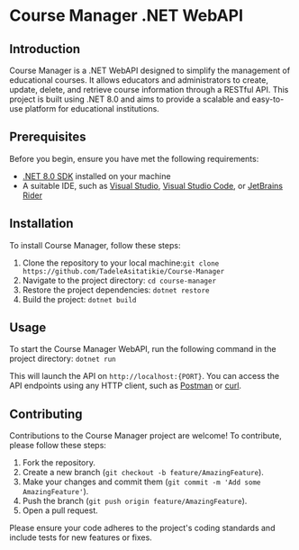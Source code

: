 # Course Manager .NET WebAPI

## Introduction

Course Manager is a .NET WebAPI designed to simplify the management of educational courses. It allows educators and administrators to create, update, delete, and retrieve course information through a RESTful API. This project is built using .NET 8.0 and aims to provide a scalable and easy-to-use platform for educational institutions.

## Prerequisites

Before you begin, ensure you have met the following requirements:

- [.NET 8.0 SDK](https://dotnet.microsoft.com/download) installed on your machine
- A suitable IDE, such as [Visual Studio](https://visualstudio.microsoft.com/vs/), [Visual Studio Code](https://code.visualstudio.com/), or [JetBrains Rider](https://www.jetbrains.com/rider/)

## Installation

To install Course Manager, follow these steps:

1. Clone the repository to your local machine:`git clone https://github.com/TadeleAsitatikie/Course-Manager`
2. Navigate to the project directory: `cd course-manager`
3. Restore the project dependencies: `dotnet restore`
4. Build the project:  `dotnet build`

## Usage

To start the Course Manager WebAPI, run the following command in the project directory: `dotnet run`

This will launch the API on `http://localhost:{PORT}`. You can access the API endpoints using any HTTP client, such as [Postman](https://www.postman.com/) or [curl](https://curl.se/).


## Contributing

Contributions to the Course Manager project are welcome! To contribute, please follow these steps:

1. Fork the repository.
2. Create a new branch (`git checkout -b feature/AmazingFeature`).
3. Make your changes and commit them (`git commit -m 'Add some AmazingFeature'`).
4. Push the branch (`git push origin feature/AmazingFeature`).
5. Open a pull request.

Please ensure your code adheres to the project's coding standards and include tests for new features or fixes.
